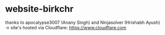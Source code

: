 # website-birkchr
thanks to apocalypse3007 (Anany Singh) and Ninjasolver (Hrishabh Ayush)
-> site's hosted via Cloudflare: https://www.cloudflare.com

